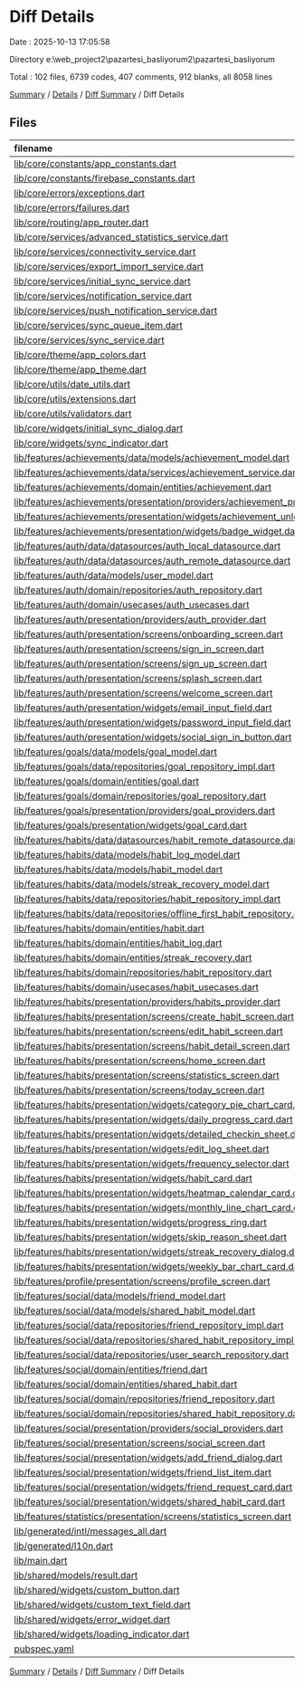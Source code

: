 # Diff Details

Date : 2025-10-13 17:05:58

Directory e:\\web_project2\\pazartesi_basliyorum2\\pazartesi_basliyorum

Total : 102 files,  6739 codes, 407 comments, 912 blanks, all 8058 lines

[Summary](results.md) / [Details](details.md) / [Diff Summary](diff.md) / Diff Details

## Files
| filename | language | code | comment | blank | total |
| :--- | :--- | ---: | ---: | ---: | ---: |
| [lib/core/constants/app\_constants.dart](/lib/core/constants/app_constants.dart) | Dart | 0 | 0 | 1 | 1 |
| [lib/core/constants/firebase\_constants.dart](/lib/core/constants/firebase_constants.dart) | Dart | 0 | 0 | 1 | 1 |
| [lib/core/errors/exceptions.dart](/lib/core/errors/exceptions.dart) | Dart | -2 | 0 | 0 | -2 |
| [lib/core/errors/failures.dart](/lib/core/errors/failures.dart) | Dart | -1 | 0 | 0 | -1 |
| [lib/core/routing/app\_router.dart](/lib/core/routing/app_router.dart) | Dart | 0 | 0 | 1 | 1 |
| [lib/core/services/advanced\_statistics\_service.dart](/lib/core/services/advanced_statistics_service.dart) | Dart | 270 | 24 | 57 | 351 |
| [lib/core/services/connectivity\_service.dart](/lib/core/services/connectivity_service.dart) | Dart | 45 | 3 | 14 | 62 |
| [lib/core/services/export\_import\_service.dart](/lib/core/services/export_import_service.dart) | Dart | 221 | 27 | 45 | 293 |
| [lib/core/services/initial\_sync\_service.dart](/lib/core/services/initial_sync_service.dart) | Dart | 97 | 9 | 30 | 136 |
| [lib/core/services/notification\_service.dart](/lib/core/services/notification_service.dart) | Dart | 121 | 11 | 24 | 156 |
| [lib/core/services/push\_notification\_service.dart](/lib/core/services/push_notification_service.dart) | Dart | 72 | 16 | 23 | 111 |
| [lib/core/services/sync\_queue\_item.dart](/lib/core/services/sync_queue_item.dart) | Dart | 90 | 0 | 16 | 106 |
| [lib/core/services/sync\_service.dart](/lib/core/services/sync_service.dart) | Dart | 256 | 20 | 49 | 325 |
| [lib/core/theme/app\_colors.dart](/lib/core/theme/app_colors.dart) | Dart | 0 | 0 | 1 | 1 |
| [lib/core/theme/app\_theme.dart](/lib/core/theme/app_theme.dart) | Dart | 0 | 0 | 1 | 1 |
| [lib/core/utils/date\_utils.dart](/lib/core/utils/date_utils.dart) | Dart | 0 | 0 | 1 | 1 |
| [lib/core/utils/extensions.dart](/lib/core/utils/extensions.dart) | Dart | -2 | 0 | 1 | -1 |
| [lib/core/utils/validators.dart](/lib/core/utils/validators.dart) | Dart | 4 | 0 | 1 | 5 |
| [lib/core/widgets/initial\_sync\_dialog.dart](/lib/core/widgets/initial_sync_dialog.dart) | Dart | 129 | 2 | 12 | 143 |
| [lib/core/widgets/sync\_indicator.dart](/lib/core/widgets/sync_indicator.dart) | Dart | 212 | 2 | 22 | 236 |
| [lib/features/achievements/data/models/achievement\_model.dart](/lib/features/achievements/data/models/achievement_model.dart) | Dart | 58 | 5 | 7 | 70 |
| [lib/features/achievements/data/services/achievement\_service.dart](/lib/features/achievements/data/services/achievement_service.dart) | Dart | 171 | 14 | 26 | 211 |
| [lib/features/achievements/domain/entities/achievement.dart](/lib/features/achievements/domain/entities/achievement.dart) | Dart | 115 | 3 | 10 | 128 |
| [lib/features/achievements/presentation/providers/achievement\_provider.dart](/lib/features/achievements/presentation/providers/achievement_provider.dart) | Dart | 95 | 9 | 16 | 120 |
| [lib/features/achievements/presentation/widgets/achievement\_unlocked\_dialog.dart](/lib/features/achievements/presentation/widgets/achievement_unlocked_dialog.dart) | Dart | 128 | 6 | 16 | 150 |
| [lib/features/achievements/presentation/widgets/badge\_widget.dart](/lib/features/achievements/presentation/widgets/badge_widget.dart) | Dart | 109 | 1 | 9 | 119 |
| [lib/features/auth/data/datasources/auth\_local\_datasource.dart](/lib/features/auth/data/datasources/auth_local_datasource.dart) | Dart | 1 | 0 | 0 | 1 |
| [lib/features/auth/data/datasources/auth\_remote\_datasource.dart](/lib/features/auth/data/datasources/auth_remote_datasource.dart) | Dart | -7 | 0 | 0 | -7 |
| [lib/features/auth/data/models/user\_model.dart](/lib/features/auth/data/models/user_model.dart) | Dart | 0 | 0 | 1 | 1 |
| [lib/features/auth/domain/repositories/auth\_repository.dart](/lib/features/auth/domain/repositories/auth_repository.dart) | Dart | 0 | 0 | 1 | 1 |
| [lib/features/auth/domain/usecases/auth\_usecases.dart](/lib/features/auth/domain/usecases/auth_usecases.dart) | Dart | 0 | 0 | -4 | -4 |
| [lib/features/auth/presentation/providers/auth\_provider.dart](/lib/features/auth/presentation/providers/auth_provider.dart) | Dart | 1 | 0 | 1 | 2 |
| [lib/features/auth/presentation/screens/onboarding\_screen.dart](/lib/features/auth/presentation/screens/onboarding_screen.dart) | Dart | 0 | 0 | -1 | -1 |
| [lib/features/auth/presentation/screens/sign\_in\_screen.dart](/lib/features/auth/presentation/screens/sign_in_screen.dart) | Dart | 6 | 0 | 1 | 7 |
| [lib/features/auth/presentation/screens/sign\_up\_screen.dart](/lib/features/auth/presentation/screens/sign_up_screen.dart) | Dart | 7 | 0 | 1 | 8 |
| [lib/features/auth/presentation/screens/splash\_screen.dart](/lib/features/auth/presentation/screens/splash_screen.dart) | Dart | 0 | 0 | 1 | 1 |
| [lib/features/auth/presentation/screens/welcome\_screen.dart](/lib/features/auth/presentation/screens/welcome_screen.dart) | Dart | 0 | 0 | 1 | 1 |
| [lib/features/auth/presentation/widgets/email\_input\_field.dart](/lib/features/auth/presentation/widgets/email_input_field.dart) | Dart | 1 | 0 | 0 | 1 |
| [lib/features/auth/presentation/widgets/password\_input\_field.dart](/lib/features/auth/presentation/widgets/password_input_field.dart) | Dart | 4 | 0 | 0 | 4 |
| [lib/features/auth/presentation/widgets/social\_sign\_in\_button.dart](/lib/features/auth/presentation/widgets/social_sign_in_button.dart) | Dart | 3 | 0 | 0 | 3 |
| [lib/features/goals/data/models/goal\_model.dart](/lib/features/goals/data/models/goal_model.dart) | Dart | 123 | 5 | 10 | 138 |
| [lib/features/goals/data/repositories/goal\_repository\_impl.dart](/lib/features/goals/data/repositories/goal_repository_impl.dart) | Dart | 184 | 3 | 31 | 218 |
| [lib/features/goals/domain/entities/goal.dart](/lib/features/goals/domain/entities/goal.dart) | Dart | 92 | 6 | 8 | 106 |
| [lib/features/goals/domain/repositories/goal\_repository.dart](/lib/features/goals/domain/repositories/goal_repository.dart) | Dart | 14 | 11 | 11 | 36 |
| [lib/features/goals/presentation/providers/goal\_providers.dart](/lib/features/goals/presentation/providers/goal_providers.dart) | Dart | 35 | 10 | 12 | 57 |
| [lib/features/goals/presentation/widgets/goal\_card.dart](/lib/features/goals/presentation/widgets/goal_card.dart) | Dart | 211 | 3 | 13 | 227 |
| [lib/features/habits/data/datasources/habit\_remote\_datasource.dart](/lib/features/habits/data/datasources/habit_remote_datasource.dart) | Dart | 47 | 1 | 6 | 54 |
| [lib/features/habits/data/models/habit\_log\_model.dart](/lib/features/habits/data/models/habit_log_model.dart) | Dart | 1 | 0 | 1 | 2 |
| [lib/features/habits/data/models/habit\_model.dart](/lib/features/habits/data/models/habit_model.dart) | Dart | 6 | 0 | 1 | 7 |
| [lib/features/habits/data/models/streak\_recovery\_model.dart](/lib/features/habits/data/models/streak_recovery_model.dart) | Dart | 52 | 5 | 7 | 64 |
| [lib/features/habits/data/repositories/habit\_repository\_impl.dart](/lib/features/habits/data/repositories/habit_repository_impl.dart) | Dart | 88 | 9 | 12 | 109 |
| [lib/features/habits/data/repositories/offline\_first\_habit\_repository.dart](/lib/features/habits/data/repositories/offline_first_habit_repository.dart) | Dart | 290 | 23 | 49 | 362 |
| [lib/features/habits/domain/entities/habit.dart](/lib/features/habits/domain/entities/habit.dart) | Dart | 6 | 0 | -1 | 5 |
| [lib/features/habits/domain/entities/habit\_log.dart](/lib/features/habits/domain/entities/habit_log.dart) | Dart | 1 | 0 | -1 | 0 |
| [lib/features/habits/domain/entities/streak\_recovery.dart](/lib/features/habits/domain/entities/streak_recovery.dart) | Dart | 77 | 12 | 12 | 101 |
| [lib/features/habits/domain/repositories/habit\_repository.dart](/lib/features/habits/domain/repositories/habit_repository.dart) | Dart | 15 | 6 | 5 | 26 |
| [lib/features/habits/domain/usecases/habit\_usecases.dart](/lib/features/habits/domain/usecases/habit_usecases.dart) | Dart | 0 | 0 | -15 | -15 |
| [lib/features/habits/presentation/providers/habits\_provider.dart](/lib/features/habits/presentation/providers/habits_provider.dart) | Dart | 85 | 5 | 10 | 100 |
| [lib/features/habits/presentation/screens/create\_habit\_screen.dart](/lib/features/habits/presentation/screens/create_habit_screen.dart) | Dart | 19 | 0 | 0 | 19 |
| [lib/features/habits/presentation/screens/edit\_habit\_screen.dart](/lib/features/habits/presentation/screens/edit_habit_screen.dart) | Dart | 16 | 0 | 0 | 16 |
| [lib/features/habits/presentation/screens/habit\_detail\_screen.dart](/lib/features/habits/presentation/screens/habit_detail_screen.dart) | Dart | 485 | 9 | 32 | 526 |
| [lib/features/habits/presentation/screens/home\_screen.dart](/lib/features/habits/presentation/screens/home_screen.dart) | Dart | 0 | 0 | 1 | 1 |
| [lib/features/habits/presentation/screens/statistics\_screen.dart](/lib/features/habits/presentation/screens/statistics_screen.dart) | Dart | 136 | 14 | 29 | 179 |
| [lib/features/habits/presentation/screens/today\_screen.dart](/lib/features/habits/presentation/screens/today_screen.dart) | Dart | 162 | 14 | 17 | 193 |
| [lib/features/habits/presentation/widgets/category\_pie\_chart\_card.dart](/lib/features/habits/presentation/widgets/category_pie_chart_card.dart) | Dart | 149 | 3 | 11 | 163 |
| [lib/features/habits/presentation/widgets/daily\_progress\_card.dart](/lib/features/habits/presentation/widgets/daily_progress_card.dart) | Dart | 3 | 0 | 0 | 3 |
| [lib/features/habits/presentation/widgets/detailed\_checkin\_sheet.dart](/lib/features/habits/presentation/widgets/detailed_checkin_sheet.dart) | Dart | 3 | 0 | 0 | 3 |
| [lib/features/habits/presentation/widgets/edit\_log\_sheet.dart](/lib/features/habits/presentation/widgets/edit_log_sheet.dart) | Dart | 5 | 0 | 0 | 5 |
| [lib/features/habits/presentation/widgets/frequency\_selector.dart](/lib/features/habits/presentation/widgets/frequency_selector.dart) | Dart | 4 | 0 | 0 | 4 |
| [lib/features/habits/presentation/widgets/habit\_card.dart](/lib/features/habits/presentation/widgets/habit_card.dart) | Dart | 69 | 1 | 0 | 70 |
| [lib/features/habits/presentation/widgets/heatmap\_calendar\_card.dart](/lib/features/habits/presentation/widgets/heatmap_calendar_card.dart) | Dart | 180 | 7 | 19 | 206 |
| [lib/features/habits/presentation/widgets/monthly\_line\_chart\_card.dart](/lib/features/habits/presentation/widgets/monthly_line_chart_card.dart) | Dart | 131 | 2 | 8 | 141 |
| [lib/features/habits/presentation/widgets/progress\_ring.dart](/lib/features/habits/presentation/widgets/progress_ring.dart) | Dart | 2 | 0 | -2 | 0 |
| [lib/features/habits/presentation/widgets/skip\_reason\_sheet.dart](/lib/features/habits/presentation/widgets/skip_reason_sheet.dart) | Dart | 5 | 0 | 0 | 5 |
| [lib/features/habits/presentation/widgets/streak\_recovery\_dialog.dart](/lib/features/habits/presentation/widgets/streak_recovery_dialog.dart) | Dart | 248 | 15 | 12 | 275 |
| [lib/features/habits/presentation/widgets/weekly\_bar\_chart\_card.dart](/lib/features/habits/presentation/widgets/weekly_bar_chart_card.dart) | Dart | 127 | 2 | 10 | 139 |
| [lib/features/profile/presentation/screens/profile\_screen.dart](/lib/features/profile/presentation/screens/profile_screen.dart) | Dart | 124 | 1 | 5 | 130 |
| [lib/features/social/data/models/friend\_model.dart](/lib/features/social/data/models/friend_model.dart) | Dart | 69 | 5 | 8 | 82 |
| [lib/features/social/data/models/shared\_habit\_model.dart](/lib/features/social/data/models/shared_habit_model.dart) | Dart | 54 | 5 | 6 | 65 |
| [lib/features/social/data/repositories/friend\_repository\_impl.dart](/lib/features/social/data/repositories/friend_repository_impl.dart) | Dart | 184 | 12 | 38 | 234 |
| [lib/features/social/data/repositories/shared\_habit\_repository\_impl.dart](/lib/features/social/data/repositories/shared_habit_repository_impl.dart) | Dart | 136 | 7 | 26 | 169 |
| [lib/features/social/data/repositories/user\_search\_repository.dart](/lib/features/social/data/repositories/user_search_repository.dart) | Dart | 59 | 7 | 15 | 81 |
| [lib/features/social/domain/entities/friend.dart](/lib/features/social/domain/entities/friend.dart) | Dart | 50 | 2 | 4 | 56 |
| [lib/features/social/domain/entities/shared\_habit.dart](/lib/features/social/domain/entities/shared_habit.dart) | Dart | 57 | 1 | 3 | 61 |
| [lib/features/social/domain/repositories/friend\_repository.dart](/lib/features/social/domain/repositories/friend_repository.dart) | Dart | 13 | 10 | 10 | 33 |
| [lib/features/social/domain/repositories/shared\_habit\_repository.dart](/lib/features/social/domain/repositories/shared_habit_repository.dart) | Dart | 14 | 7 | 7 | 28 |
| [lib/features/social/presentation/providers/social\_providers.dart](/lib/features/social/presentation/providers/social_providers.dart) | Dart | 67 | 21 | 25 | 113 |
| [lib/features/social/presentation/screens/social\_screen.dart](/lib/features/social/presentation/screens/social_screen.dart) | Dart | 193 | -1 | 27 | 219 |
| [lib/features/social/presentation/widgets/add\_friend\_dialog.dart](/lib/features/social/presentation/widgets/add_friend_dialog.dart) | Dart | 155 | 3 | 17 | 175 |
| [lib/features/social/presentation/widgets/friend\_list\_item.dart](/lib/features/social/presentation/widgets/friend_list_item.dart) | Dart | 45 | 2 | 7 | 54 |
| [lib/features/social/presentation/widgets/friend\_request\_card.dart](/lib/features/social/presentation/widgets/friend_request_card.dart) | Dart | 86 | 1 | 6 | 93 |
| [lib/features/social/presentation/widgets/shared\_habit\_card.dart](/lib/features/social/presentation/widgets/shared_habit_card.dart) | Dart | 107 | 1 | 6 | 114 |
| [lib/features/statistics/presentation/screens/statistics\_screen.dart](/lib/features/statistics/presentation/screens/statistics_screen.dart) | Dart | 14 | 0 | 1 | 15 |
| [lib/generated/intl/messages\_all.dart](/lib/generated/intl/messages_all.dart) | Dart | 2 | 0 | 0 | 2 |
| [lib/generated/l10n.dart](/lib/generated/l10n.dart) | Dart | 4 | 0 | 0 | 4 |
| [lib/main.dart](/lib/main.dart) | Dart | 24 | 5 | 8 | 37 |
| [lib/shared/models/result.dart](/lib/shared/models/result.dart) | Dart | 0 | 0 | 1 | 1 |
| [lib/shared/widgets/custom\_button.dart](/lib/shared/widgets/custom_button.dart) | Dart | 1 | 0 | 0 | 1 |
| [lib/shared/widgets/custom\_text\_field.dart](/lib/shared/widgets/custom_text_field.dart) | Dart | -2 | 0 | 0 | -2 |
| [lib/shared/widgets/error\_widget.dart](/lib/shared/widgets/error_widget.dart) | Dart | 0 | 0 | -1 | -1 |
| [lib/shared/widgets/loading\_indicator.dart](/lib/shared/widgets/loading_indicator.dart) | Dart | 0 | 0 | -1 | -1 |
| [pubspec.yaml](/pubspec.yaml) | YAML | 8 | 0 | 0 | 8 |

[Summary](results.md) / [Details](details.md) / [Diff Summary](diff.md) / Diff Details